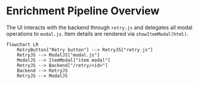 # Enrichment Pipeline Overview

The UI interacts with the backend through `retry.js` and delegates all modal
operations to `modal.js`. Item details are rendered via
`showItemModal(html)`.

```mermaid
flowchart LR
    RetryButton["Retry button"] --> RetryJS["retry.js"]
    RetryJS --> ModalJS["modal.js"]
    ModalJS --> ItemModal["item modal"]
    RetryJS --> Backend["/retry/<id>"]
    Backend --> RetryJS
    RetryJS --> ModalJS
```
